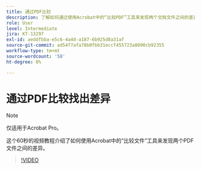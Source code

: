 ```yaml
---
title: 通过PDF比较
description: 了解如何通过使用Acrobat中的“比较PDF”工具来发现两个文档文件之间的差异
role: User
level: Intermediate
jira: KT-13297
exl-id: aeddfbba-e5c6-4a4d-a187-6b925d8a31af
source-git-commit: ad54f7afa78b0fbb31eccf455723a8890cb92355
workflow-type: tm+mt
source-wordcount: '58'
ht-degree: 0%

---
```


# 通过PDF比较找出差异

>[!NOTE]
>
>仅适用于Acrobat Pro。

这个60秒的视频教程介绍了如何使用Acrobat中的“比较文件”工具来发现两个PDF文件之间的差异。

>[!VIDEO](https://video.tv.adobe.com/v/3409905?quality=12&learn=on&hidetitle=true)
